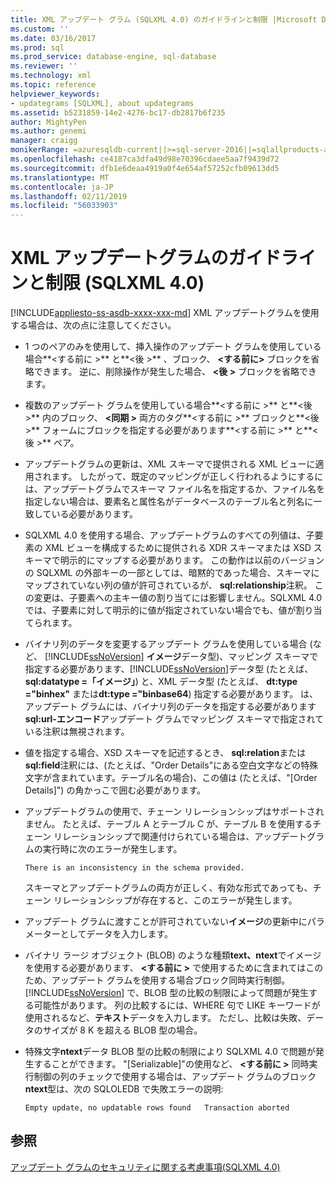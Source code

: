 ```yaml
---
title: XML アップデート グラム (SQLXML 4.0) のガイドラインと制限 |Microsoft Docs
ms.custom: ''
ms.date: 03/16/2017
ms.prod: sql
ms.prod_service: database-engine, sql-database
ms.reviewer: ''
ms.technology: xml
ms.topic: reference
helpviewer_keywords:
- updategrams [SQLXML], about updategrams
ms.assetid: b5231859-14e2-4276-bc17-db2817b6f235
author: MightyPen
ms.author: genemi
manager: craigg
monikerRange: =azuresqldb-current||>=sql-server-2016||=sqlallproducts-allversions||>=sql-server-linux-2017||=azuresqldb-mi-current
ms.openlocfilehash: ce4187ca3dfa49d98e70396cdaee5aa7f9439d72
ms.sourcegitcommit: dfb1e6deaa4919a0f4e654af57252cfb09613dd5
ms.translationtype: MT
ms.contentlocale: ja-JP
ms.lasthandoff: 02/11/2019
ms.locfileid: "56033903"
---
```

# <a name="guidelines-and-limitations-of-xml-updategrams-sqlxml-40"></a>XML アップデートグラムのガイドラインと制限 (SQLXML 4.0)
[!INCLUDE[appliesto-ss-asdb-xxxx-xxx-md](../../../includes/appliesto-ss-asdb-xxxx-xxx-md.md)]
  XML アップデートグラムを使用する場合は、次の点に注意してください。  
  
-   1 つのペアのみを使用して、挿入操作のアップデート グラムを使用している場合**\<する前に >** と**\<後 >** 、ブロック、 **\<する前に>** ブロックを省略できます。 逆に、削除操作が発生した場合、 **\<後 >** ブロックを省略できます。  
  
-   複数のアップデート グラムを使用している場合**\<する前に >** と**\<後 >** 内のブロック、 **\<同期 >** 両方のタグ**\<する前に >** ブロックと**\<後 >** フォームにブロックを指定する必要があります**\<する前に >** と**\<後 >** ペア。  
  
-   アップデートグラムの更新は、XML スキーマで提供される XML ビューに適用されます。 したがって、既定のマッピングが正しく行われるようにするには、アップデートグラムでスキーマ ファイル名を指定するか、ファイル名を指定しない場合は、要素名と属性名がデータベースのテーブル名と列名に一致している必要があります。  
  
-   SQLXML 4.0 を使用する場合、アップデートグラムのすべての列値は、子要素の XML ビューを構成するために提供される XDR スキーマまたは XSD スキーマで明示的にマップする必要があります。 この動作は以前のバージョンの SQLXML の外部キーの一部としては、暗黙的であった場合、スキーマにマップされていない列の値が許可されているが、 **sql:relationship**注釈。 この変更は、子要素への主キー値の割り当てには影響しません。SQLXML 4.0 では、子要素に対して明示的に値が指定されていない場合でも、値が割り当てられます。  
  
-   バイナリ列のデータを変更するアップデート グラムを使用している場合 (など、 [!INCLUDE[ssNoVersion](../../../includes/ssnoversion-md.md)] **イメージ**データ型)、マッピング スキーマで指定する必要があります、[!INCLUDE[ssNoVersion](../../../includes/ssnoversion-md.md)]データ型 (たとえば、 **sql:datatype =「イメージ」**) と、XML データ型 (たとえば、 **dt:type ="binhex"** または**dt:type ="binbase64**) 指定する必要があります。 は、アップデート グラムには、バイナリ列のデータを指定する必要があります**sql:url-エンコード**アップデート グラムでマッピング スキーマで指定されている注釈は無視されます。  
  
-   値を指定する場合、XSD スキーマを記述するとき、 **sql:relation**または**sql:field**注釈には、(たとえば、"Order Details"にある空白文字などの特殊文字が含まれています。テーブル名の場合)、この値は (たとえば、"[Order Details]") の角かっこで囲む必要があります。  
  
-   アップデートグラムの使用で、チェーン リレーションシップはサポートされません。 たとえば、テーブル A とテーブル C が、テーブル B を使用するチェーン リレーションシップで関連付けられている場合は、アップデートグラムの実行時に次のエラーが発生します。  
  
    ```  
    There is an inconsistency in the schema provided.  
    ```  
  
     スキーマとアップデートグラムの両方が正しく、有効な形式であっても、チェーン リレーションシップが存在すると、このエラーが発生します。  
  
-   アップデート グラムに渡すことが許可されていない**イメージ**の更新中にパラメーターとしてデータを入力します。  
  
-   バイナリ ラージ オブジェクト (BLOB) のような種類**text、ntext**でイメージを使用する必要があります、 **\<する前に >** で使用するために含まれてはこのため、アップデート グラムを使用する場合ブロック同時実行制御。 [!INCLUDE[ssNoVersion](../../../includes/ssnoversion-md.md)] で、BLOB 型の比較の制限によって問題が発生する可能性があります。 列の比較するには、WHERE 句で LIKE キーワードが使用されるなど、**テキスト**データを入力します。 ただし、比較は失敗、データのサイズが 8 K を超える BLOB 型の場合。  
  
-   特殊文字**ntext**データ BLOB 型の比較の制限により SQLXML 4.0 で問題が発生することができます。 "[Serializable]"の使用など、 **\<する前に >** 同時実行制御の列のチェックで使用する場合は、アップデート グラムのブロック**ntext**型は、次の SQLOLEDB で失敗エラーの説明:  
  
    ```  
    Empty update, no updatable rows found   Transaction aborted  
    ```  
  
## <a name="see-also"></a>参照  
 [アップデート グラムのセキュリティに関する考慮事項&#40;SQLXML 4.0&#41;](../../../relational-databases/sqlxml-annotated-xsd-schemas-xpath-queries/security/updategram-security-considerations-sqlxml-4-0.md)  
  
  
